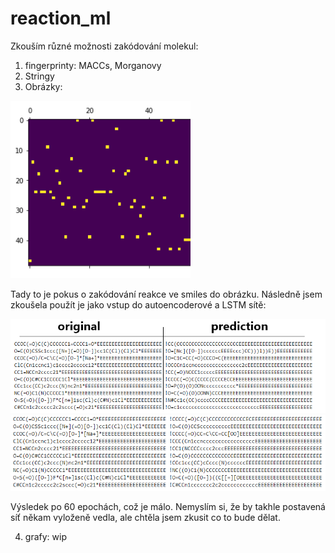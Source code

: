 # reaction_ml


Zkouším různé možnosti zakódování molekul:

1) fingerprinty: MACCs, Morganovy
2) Stringy
3) Obrázky:

![mol to picture](png/mol2pic.PNG)

Tady to je pokus o zakódování reakce ve smiles do obrázku.
Následně jsem zkoušela použít je jako vstup do autoencoderové a LSTM sítě:

![prediction](png/orig_pred.PNG)
![prediction 2](png/orig_pred_02.PNG)

Výsledek po 60 epochách, což je málo. Nemyslím si, že by takhle postavená síť někam vyloženě vedla, ale chtěla jsem zkusit co to bude dělat.

4) grafy:
wip


